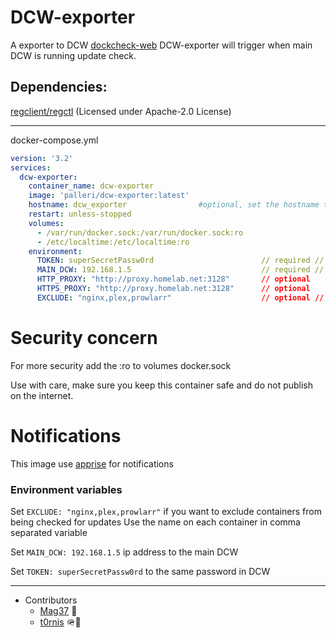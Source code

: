 # DCW-exporter

A exporter to DCW [dockcheck-web](https://github.com/Palleri/DCW)
DCW-exporter will trigger when main DCW is running update check.

## Dependencies:
[regclient/regctl](https://github.com/regclient/regclient) (Licensed under Apache-2.0 License)


----

docker-compose.yml
```yml
version: '3.2'
services:
  dcw-exporter:
    container_name: dcw-exporter
    image: 'palleri/dcw-exporter:latest'
    hostname: dcw_exporter                #optional, set the hostname that will be displayed in the ui
    restart: unless-stopped
    volumes:
      - /var/run/docker.sock:/var/run/docker.sock:ro
      - /etc/localtime:/etc/localtime:ro
    environment:
      TOKEN: superSecretPassw0rd                        // required // Main DCW token
      MAIN_DCW: 192.168.1.5                             // required // Ip address to the main DCW
      HTTP_PROXY: "http://proxy.homelab.net:3128"       // optional
      HTTPS_PROXY: "http://proxy.homelab.net:3128"      // optional
      EXCLUDE: "nginx,plex,prowlarr"                    // optional // Exclude containers from being checked for updates
```

# Security concern
For more security add the :ro to volumes docker.sock

Use with care, make sure you keep this container safe and do not publish on the internet.


# Notifications
This image use [apprise](https://github.com/caronc/apprise) for notifications

### Environment variables
Set `EXCLUDE: "nginx,plex,prowlarr"` if you want to exclude containers from being checked for updates
Use the name on each container in comma separated variable

Set `MAIN_DCW: 192.168.1.5` ip address to the main DCW

Set `TOKEN: superSecretPassw0rd` to the same password in DCW

-------


* Contributors
  - [Mag37](https://github.com/Mag37) 👑
  - [t0rnis](https://github.com/t0rnis) 🪖🐛
